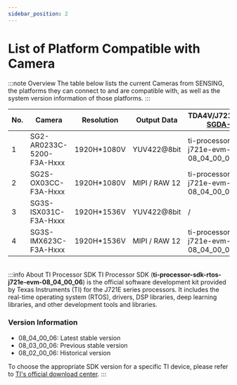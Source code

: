 ```yaml
---
sidebar_position: 2
---
```


# List of Platform Compatible with Camera

:::note Overview
The table below lists the current Cameras from SENSING, the platforms they can connect to and are compatible with, as well as the system version information of those platforms.
:::


<table style={{ width: '100%', borderCollapse: 'collapse' }}>
<thead>
<tr style={{ backgroundColor: 'var(--ifm-color-primary-light)', color: 'black' }}>
<th style={{ padding: '12px', border: '1px solid #ddd', fontWeight: 'bold' }}>No.</th>
<th style={{ padding: '12px', border: '1px solid #ddd', fontWeight: 'bold' }}>Camera</th>
<th style={{ padding: '12px', border: '1px solid #ddd', fontWeight: 'bold' }}>Resolution</th>
<th style={{ padding: '12px', border: '1px solid #ddd', fontWeight: 'bold' }}>Output Data</th>
<th style={{ padding: '12px', border: '1px solid #ddd', fontWeight: 'bold' }}>TDA4V/J721EXCPXEVM<br/><u>SGDA-01413</u></th>
</tr>
</thead>
<tbody>
<tr>
<td style={{ padding: '8px', border: '1px solid #ddd', textAlign: 'center' }}>1</td>
<td style={{ padding: '8px', border: '1px solid #ddd', textAlign: 'center' }}>SG2-AR0233C-5200-F3A-Hxxx</td>
<td style={{ padding: '8px', border: '1px solid #ddd', textAlign: 'center' }}>1920H*1080V</td>
<td style={{ padding: '8px', border: '1px solid #ddd', textAlign: 'center' }}>YUV422@8bit</td>
<td style={{ padding: '8px', border: '1px solid #ddd', textAlign: 'center' }}>ti-processor-sdk-rtos-j721e-evm-08_04_00_06</td>
</tr>
<tr>
<td style={{ padding: '8px', border: '1px solid #ddd', textAlign: 'center' }}>2</td>
<td style={{ padding: '8px', border: '1px solid #ddd', textAlign: 'center' }}>SG2S-OX03CC-F3A-Hxxx</td>
<td style={{ padding: '8px', border: '1px solid #ddd', textAlign: 'center' }}>1920H*1080V</td>
<td style={{ padding: '8px', border: '1px solid #ddd', textAlign: 'center' }}>MIPI / RAW 12</td>
<td style={{ padding: '8px', border: '1px solid #ddd', textAlign: 'center' }}>ti-processor-sdk-rtos-j721e-evm-08_04_00_06</td>
</tr>
<tr>
<td style={{ padding: '8px', border: '1px solid #ddd', textAlign: 'center' }}>3</td>
<td style={{ padding: '8px', border: '1px solid #ddd', textAlign: 'center' }}>SG3S-ISX031C-F3A-Hxxx</td>
<td style={{ padding: '8px', border: '1px solid #ddd', textAlign: 'center' }}>1920H*1536V</td>
<td style={{ padding: '8px', border: '1px solid #ddd', textAlign: 'center' }}>YUV422@8bit</td>
<td style={{ padding: '8px', border: '1px solid #ddd', textAlign: 'center' }}>/</td>
</tr>
<tr>
<td style={{ padding: '8px', border: '1px solid #ddd', textAlign: 'center' }}>4</td>
<td style={{ padding: '8px', border: '1px solid #ddd', textAlign: 'center' }}>SG3S-IMX623C-F3A-Hxxx</td>
<td style={{ padding: '8px', border: '1px solid #ddd', textAlign: 'center' }}>1920H*1536V</td>
<td style={{ padding: '8px', border: '1px solid #ddd', textAlign: 'center' }}>MIPI / RAW 12</td>
<td style={{ padding: '8px', border: '1px solid #ddd', textAlign: 'center' }}>ti-processor-sdk-rtos-j721e-evm-08_04_00_06</td>
</tr>
</tbody>
</table>

<br />
:::info About TI Processor SDK
TI Processor SDK (<strong style={{ color: 'var(--ifm-color-primary-light)' }}>ti-processor-sdk-rtos-j721e-evm-08_04_00_06</strong>) is the official software development kit provided by Texas Instruments (TI) for the J721E series processors. It includes the real-time operating system (RTOS), drivers, DSP libraries, deep learning libraries, and other development tools and libraries.

### Version Information
- 08_04_00_06: Latest stable version
- 08_03_00_06: Previous stable version  
- 08_02_00_06: Historical version

To choose the appropriate SDK version for a specific TI device, please refer to [TI's official download center](https://www.ti.com/tool/PROCESSOR-SDK-J721E).
:::
